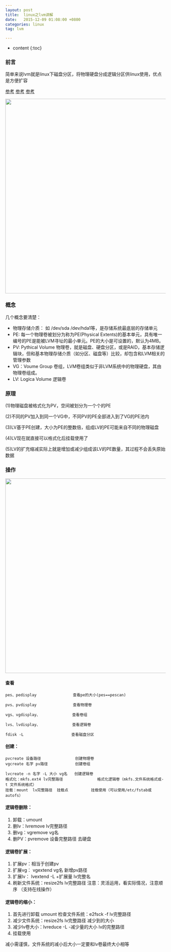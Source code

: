 ```yaml
---
layout: post
title:  linux之lvm讲解
date:   2015-12-09 01:08:00 +0800
categories: linux
tag: lvm

---
```


* content
{:toc}


### 前言
简单来说lvm就是linux下磁盘分区，将物理硬盘分成逻辑分区供linux使用，优点是方便扩容</p>

[参考](https://www.linuxprobe.com/one-picture-to-learn-lvm.html)
[参考](https://www.cnblogs.com/shxdyz/articles/7834980.html)
[参考](https://www.cnblogs.com/hrhguanli/p/4650711.html)

<img src="{{ '/styles/images/lvm1.jpg' | prepend: site.baseurl }}" alt="" width="610" />

###  概念

几个概念要清楚：
+ 物理存储介质： 如 /dev/sda /dev/hda1等，是存储系统最底层的存储单元
+ PE: 每一个物理卷被划分为称为PE(Physical Extents)的基本单元，具有唯一编号的PE是能被LVM寻址的最小单元。PE的大小是可设置的，默认为4MB。
+ PV: Pythical Volume 物理卷，就是磁盘、硬盘分区，或是RAID，基本存储逻辑块，但和基本物理存储介质（如分区、磁盘等）比较，却包含和LVM相关的管理参数
+ VG：Voume Group 卷组，LVM卷组类似于非LVM系统中的物理硬盘，其由物理卷组成。
+ LV: Logica Volume 逻辑卷

### 原理
(1)物理磁盘被格式化为PV，空间被划分为一个个的PE</p>
(2)不同的PV加入到同一个VG中，不同PV的PE全部进入到了VG的PE池内</p>
(3)LV基于PE创建，大小为PE的整数倍，组成LV的PE可能来自不同的物理磁盘</p>
(4)LV现在就直接可以格式化后挂载使用了</p>
(5)LV的扩充缩减实际上就是增加或减少组成该LV的PE数量，其过程不会丢失原始数据</p>

### 操作
<img src="{{ '/styles/images/lvm2.jpg' | prepend: site.baseurl }}" alt="" width="610" />

#### 查看
```
pes、pedisplay                查看pe的大小(pes==pescan)

pvs、pvdisplay                查看物理卷

vgs、vgdisplay、              查看卷组

lvs、lvdisplay、              查看逻辑卷

fdisk -L                     查看磁盘分区
```
#### 创建：
```
pvcreate 设备路径               创建物理卷
vgcreate 名字 pv路径            创建卷组

lvcreate -n 名字 -L 大小 vg名   创建逻辑卷
格式化：mkfs.ext4 lv完整路径               格式化逻辑卷（mkfs.文件系统格式或-t 文件系统格式）
挂载：mount  lv完整路径  挂载点          挂载使用（可以使用/etc/fstab或autofs）
```

#### 逻辑卷删除：

1. 卸载：umount
2. 删lv：lvremove lv完整路径
3. 删vg：vgremove vg名
4. 删PV：pvremove 设备完整路径 去硬盘

#### 逻辑卷扩展：

1. 扩展pv：相当于创建pv
2. 扩展vg： vgextend vg名 新增pv路径
3. 扩展lv： lvextend -L +扩展量 lv完整名
4. 刷新文件系统：resize2fs lv完整路径
注意：灵活运用，看实际情况，注意顺序 （支持在线操作）

#### 逻辑卷的缩小：

1. 首先进行卸载 umount 检查文件系统：e2fsck -f lv完整路径
2. 减少文件系统：resize2fs lv完整路径 减少到的大小
3. 减少lv卷大小：lvreduce -L -减少量的大小 lv的完整路径
4. 挂载使用

减小需谨慎，文件系统的减小后大小一定要和lv卷最终大小相等
